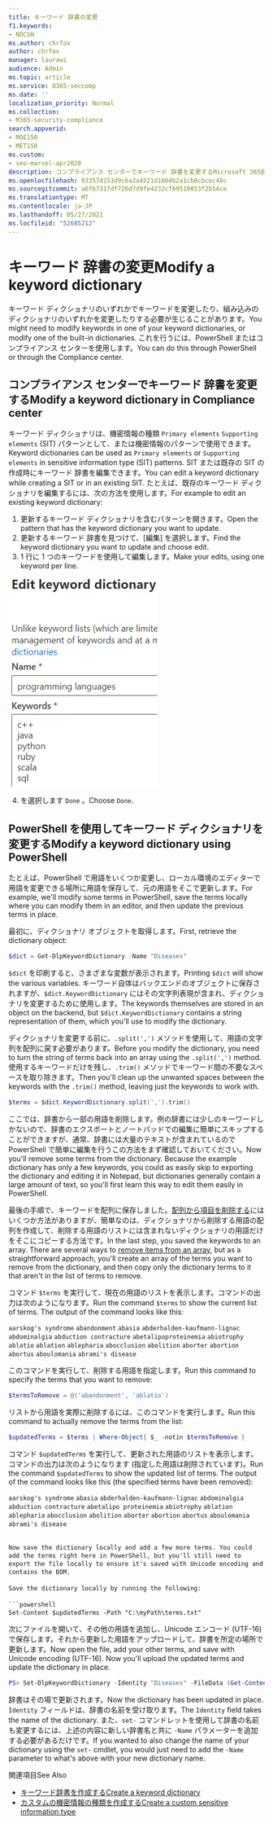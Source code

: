 ```yaml
---
title: キーワード 辞書の変更
f1.keywords:
- NOCSH
ms.author: chrfox
author: chrfox
manager: laurawi
audience: Admin
ms.topic: article
ms.service: O365-seccomp
ms.date: ''
localization_priority: Normal
ms.collection:
- M365-security-compliance
search.appverid:
- MOE150
- MET150
ms.custom:
- seo-marvel-apr2020
description: コンプライアンス センターでキーワード 辞書を変更するMicrosoft 365説明します。
ms.openlocfilehash: 93357d153d9c6a2a4521d1604b2a1cb8cbcec48c
ms.sourcegitcommit: a6fb731fdf726d7d9fe4232cf69510013f2b54ce
ms.translationtype: MT
ms.contentlocale: ja-JP
ms.lasthandoff: 05/27/2021
ms.locfileid: "52685212"
---
```

# <a name="modify-a-keyword-dictionary"></a><span data-ttu-id="7c857-103">キーワード 辞書の変更</span><span class="sxs-lookup"><span data-stu-id="7c857-103">Modify a keyword dictionary</span></span>

<span data-ttu-id="7c857-104">キーワード ディクショナリのいずれかでキーワードを変更したり、組み込みのディクショナリのいずれかを変更したりする必要が生じることがあります。</span><span class="sxs-lookup"><span data-stu-id="7c857-104">You might need to modify keywords in one of your keyword dictionaries, or modify one of the built-in dictionaries.</span></span> <span data-ttu-id="7c857-105">これを行うには、PowerShell またはコンプライアンス センターを使用します。</span><span class="sxs-lookup"><span data-stu-id="7c857-105">You can do this through PowerShell or through the Compliance center.</span></span>

## <a name="modify-a-keyword-dictionary-in-compliance-center"></a><span data-ttu-id="7c857-106">コンプライアンス センターでキーワード 辞書を変更する</span><span class="sxs-lookup"><span data-stu-id="7c857-106">Modify a keyword dictionary in Compliance center</span></span>

<span data-ttu-id="7c857-107">キーワード ディクショナリは、機密情報の種類 `Primary elements` `Supporting elements` (SIT) パターンとして、または機密情報のパターンで使用できます。</span><span class="sxs-lookup"><span data-stu-id="7c857-107">Keyword dictionaries can be used as `Primary elements` or `Supporting elements` in sensitive information type (SIT) patterns.</span></span> <span data-ttu-id="7c857-108">SIT または既存の SIT の作成時にキーワード 辞書を編集できます。</span><span class="sxs-lookup"><span data-stu-id="7c857-108">You can edit a keyword dictionary while creating a SIT or in an existing SIT.</span></span> <span data-ttu-id="7c857-109">たとえば、既存のキーワード ディクショナリを編集するには、次の方法を使用します。</span><span class="sxs-lookup"><span data-stu-id="7c857-109">For example to edit an existing keyword dictionary:</span></span>

1. <span data-ttu-id="7c857-110">更新するキーワード ディクショナリを含むパターンを開きます。</span><span class="sxs-lookup"><span data-stu-id="7c857-110">Open the pattern that has the keyword dictionary you want to update.</span></span>
2. <span data-ttu-id="7c857-111">更新するキーワード 辞書を見つけて、[編集] を選択します。</span><span class="sxs-lookup"><span data-stu-id="7c857-111">Find the keyword dictionary you want to update and choose edit.</span></span> 
3.  <span data-ttu-id="7c857-112">1 行に 1 つのキーワードを使用して編集します。</span><span class="sxs-lookup"><span data-stu-id="7c857-112">Make your edits, using one keyword per line.</span></span>

![スクリーンショットの編集キーワード](../media/edit-keyword-dictionary.png)

4. <span data-ttu-id="7c857-114">を選択します `Done` 。</span><span class="sxs-lookup"><span data-stu-id="7c857-114">Choose `Done`.</span></span>

## <a name="modify-a-keyword-dictionary-using-powershell"></a><span data-ttu-id="7c857-115">PowerShell を使用してキーワード ディクショナリを変更する</span><span class="sxs-lookup"><span data-stu-id="7c857-115">Modify a keyword dictionary using PowerShell</span></span> 

<span data-ttu-id="7c857-116">たとえば、PowerShell で用語をいくつか変更し、ローカル環境のエディターで用語を変更できる場所に用語を保存して、元の用語をそこで更新します。</span><span class="sxs-lookup"><span data-stu-id="7c857-116">For example, we'll modify some terms in PowerShell, save the terms locally where you can modify them in an editor, and then update the previous terms in place.</span></span> 

<span data-ttu-id="7c857-117">最初に、ディクショナリ オブジェクトを取得します。</span><span class="sxs-lookup"><span data-stu-id="7c857-117">First, retrieve the dictionary object:</span></span>
  
```powershell
$dict = Get-DlpKeywordDictionary -Name "Diseases"
```

<span data-ttu-id="7c857-118">`$dict` を印刷すると、さまざまな変数が表示されます。</span><span class="sxs-lookup"><span data-stu-id="7c857-118">Printing  `$dict` will show the various variables.</span></span> <span data-ttu-id="7c857-119">キーワード自体はバックエンドのオブジェクトに保存されますが、`$dict.KeywordDictionary` にはその文字列表現が含まれ、ディクショナリを変更するために使用します。</span><span class="sxs-lookup"><span data-stu-id="7c857-119">The keywords themselves are stored in an object on the backend, but  `$dict.KeywordDictionary` contains a string representation of them, which you'll use to modify the dictionary.</span></span> 

<span data-ttu-id="7c857-120">ディクショナリを変更する前に、`.split(',')` メソッドを使用して、用語の文字列を配列に戻す必要があります。</span><span class="sxs-lookup"><span data-stu-id="7c857-120">Before you modify the dictionary, you need to turn the string of terms back into an array using the  `.split(',')` method.</span></span> <span data-ttu-id="7c857-121">使用するキーワードだけを残し、`.trim()` メソッドでキーワード間の不要なスペースを取り除きます。</span><span class="sxs-lookup"><span data-stu-id="7c857-121">Then you'll clean up the unwanted spaces between the keywords with the  `.trim()` method, leaving just the keywords to work with.</span></span> 
  
```powershell
$terms = $dict.KeywordDictionary.split(',').trim()
```

<span data-ttu-id="7c857-p105">ここでは、辞書から一部の用語を削除します。例の辞書には少しのキーワードしかないので、辞書のエクスポートとノートパッドでの編集に簡単にスキップすることができますが、通常、辞書には大量のテキストが含まれているので PowerShell で簡単に編集を行うこの方法をまず確認しておいてください。</span><span class="sxs-lookup"><span data-stu-id="7c857-p105">Now you'll remove some terms from the dictionary. Because the example dictionary has only a few keywords, you could as easily skip to exporting the dictionary and editing it in Notepad, but dictionaries generally contain a large amount of text, so you'll first learn this way to edit them easily in PowerShell.</span></span>
  
<span data-ttu-id="7c857-p106">最後の手順で、キーワードを配列に保存しました。[配列から項目を削除する](/previous-versions/windows/it-pro/windows-powershell-1.0/ee692802(v=technet.10))にはいくつか方法がありますが、簡単なのは、ディクショナリから削除する用語の配列を作成して、削除する用語のリストには含まれないディクショナリの用語だけをそこにコピーする方法です。</span><span class="sxs-lookup"><span data-stu-id="7c857-p106">In the last step, you saved the keywords to an array. There are several ways to [remove items from an array](/previous-versions/windows/it-pro/windows-powershell-1.0/ee692802(v=technet.10)), but as a straightforward approach, you'll create an array of the terms you want to remove from the dictionary, and then copy only the dictionary terms to it that aren't in the list of terms to remove.</span></span>
  
<span data-ttu-id="7c857-p107">コマンド `$terms` を実行して、現在の用語のリストを表示します。コマンドの出力は次のようになります。</span><span class="sxs-lookup"><span data-stu-id="7c857-p107">Run the command  `$terms` to show the current list of terms. The output of the command looks like this:</span></span> 
  
`aarskog's syndrome`
`abandonment`
`abasia`
`abderhalden-kaufmann-lignac`
`abdominalgia`
`abduction contracture`
`abetalipoproteinemia`
`abiotrophy`
`ablatio`
`ablation`
`ablepharia`
`abocclusion`
`abolition`
`aborter`
`abortion`
`abortus`
`aboulomania`
`abrami's disease`

<span data-ttu-id="7c857-128">このコマンドを実行して、削除する用語を指定します。</span><span class="sxs-lookup"><span data-stu-id="7c857-128">Run this command to specify the terms that you want to remove:</span></span>
  
```powershell
$termsToRemove = @('abandonment', 'ablatio')
```

<span data-ttu-id="7c857-129">リストから用語を実際に削除するには、このコマンドを実行します。</span><span class="sxs-lookup"><span data-stu-id="7c857-129">Run this command to actually remove the terms from the list:</span></span>
  
```powershell
$updatedTerms = $terms | Where-Object{ $_ -notin $termsToRemove }
```

<span data-ttu-id="7c857-p108">コマンド `$updatedTerms` を実行して、更新された用語のリストを表示します。コマンドの出力は次のようになります (指定した用語は削除されています)。</span><span class="sxs-lookup"><span data-stu-id="7c857-p108">Run the command  `$updatedTerms` to show the updated list of terms. The output of the command looks like this (the specified terms have been removed):</span></span> 
  
`aarskog's syndrome`
`abasia`
`abderhalden-kaufmann-lignac`
`abdominalgia`
`abduction contracture`
`abetalipo proteinemia`
`abiotrophy`
`ablation`
`ablepharia`
`abocclusion`
`abolition`
`aborter`
`abortion`
`abortus`
`aboulomania`
`abrami's disease`
```

Now save the dictionary locally and add a few more terms. You could add the terms right here in PowerShell, but you'll still need to export the file locally to ensure it's saved with Unicode encoding and contains the BOM.
  
Save the dictionary locally by running the following:
  
```powershell
Set-Content $updatedTerms -Path "C:\myPath\terms.txt"
```

<span data-ttu-id="7c857-p109">次にファイルを開いて、その他の用語を追加し、Unicode エンコード (UTF-16) で保存します。それから更新した用語をアップロードして、辞書を所定の場所で更新します。</span><span class="sxs-lookup"><span data-stu-id="7c857-p109">Now open the file, add your other terms, and save with Unicode encoding (UTF-16). Now you'll upload the updated terms and update the dictionary in place.</span></span>
  
```powershell
PS> Set-DlpKeywordDictionary -Identity "Diseases" -FileData (Get-Content -Path "C:myPath\terms.txt" -Encoding Byte -ReadCount 0)
```

<span data-ttu-id="7c857-134">辞書はその場で更新されます。</span><span class="sxs-lookup"><span data-stu-id="7c857-134">Now the dictionary has been updated in place.</span></span> <span data-ttu-id="7c857-135">`Identity` フィールドは、辞書の名前を受け取ります。</span><span class="sxs-lookup"><span data-stu-id="7c857-135">The  `Identity` field takes the name of the dictionary.</span></span> <span data-ttu-id="7c857-136">また、`set-` コマンドレットを使用して辞書の名前も変更するには、上述の内容に新しい辞書名と共に `-Name` パラメーターを追加する必要があるだけです。</span><span class="sxs-lookup"><span data-stu-id="7c857-136">If you wanted to also change the name of your dictionary using the  `set-` cmdlet, you would just need to add the  `-Name` parameter to what's above with your new dictionary name.</span></span> 

<span data-ttu-id="7c857-137">関連項目</span><span class="sxs-lookup"><span data-stu-id="7c857-137">See Also</span></span>
- [<span data-ttu-id="7c857-138">キーワード辞書を作成する</span><span class="sxs-lookup"><span data-stu-id="7c857-138">Create a keyword dictionary</span></span>](create-a-keyword-dictionary.md)
- [<span data-ttu-id="7c857-139">カスタムの機密情報の種類を作成する</span><span class="sxs-lookup"><span data-stu-id="7c857-139">Create a custom sensitive information type</span></span>](create-a-custom-sensitive-information-type.md)
